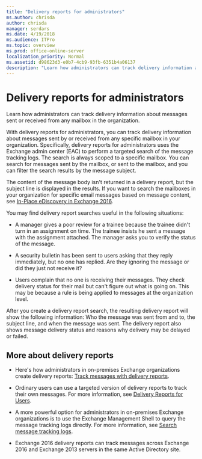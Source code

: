 ```yaml
---
title: "Delivery reports for administrators"
ms.author: chrisda
author: chrisda
manager: serdars
ms.date: 4/19/2018
ms.audience: ITPro
ms.topic: overview
ms.prod: office-online-server
localization_priority: Normal
ms.assetid: d98623d3-e0b7-4cb9-93fb-6351b4a06137
description: "Learn how administrators can track delivery information about messages sent or received from any mailbox in the organization."
---
```


# Delivery reports for administrators

Learn how administrators can track delivery information about messages sent or received from any mailbox in the organization. 
  
With delivery reports for administrators, you can track delivery information about messages sent by or received from any specific mailbox in your organization. Specifically, delivery reports for administrators uses the Exchange admin center (EAC) to perform a targeted search of the message tracking logs. The search is always scoped to a specific mailbox. You can search for messages sent by the mailbox, or sent to the mailbox, and you can filter the search results by the message subject.
  
The content of the message body isn't returned in a delivery report, but the subject line is displayed in the results. If you want to search the mailboxes in your organization for specific email messages based on message content, see [In-Place eDiscovery in Exchange 2016](../../policy-and-compliance/ediscovery/ediscovery.md).
  
You may find delivery report searches useful in the following situations:
  
- A manager gives a poor review for a trainee because the trainee didn't turn in an assignment on time. The trainee insists he sent a message with the assignment attached. The manager asks you to verify the status of the message.
    
- A security bulletin has been sent to users asking that they reply immediately, but no one has replied. Are they ignoring the message or did they just not receive it?
    
- Users complain that no one is receiving their messages. They check delivery status for their mail but can't figure out what is going on. This may be because a rule is being applied to messages at the organization level.
    
After you create a delivery report search, the resulting delivery report will show the following information: Who the message was sent from and to, the subject line, and when the message was sent. The delivery report also shows message delivery status and reasons why delivery may be delayed or failed.
  
## More about delivery reports

- Here's how administrators in on-premises Exchange organizations create delivery reports: [Track messages with delivery reports](track-messages-with-delivery-reports.md).
    
- Ordinary users can use a targeted version of delivery reports to track their own messages. For more information, see [Delivery Reports for Users](http://go.microsoft.com/fwlink/p/?LinkId=279920).
    
- A more powerful option for administrators in on-premises Exchange organizations is to use the Exchange Management Shell to query the message tracking logs directly. For more information, see [Search message tracking logs](search-message-tracking-logs.md).
    
- Exchange 2016 delivery reports can track messages across Exchange 2016 and Exchange 2013 servers in the same Active Directory site.
    

